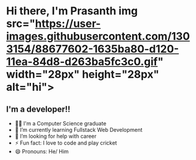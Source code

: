 # Hi there, I'm Prasanth img src="https://user-images.githubusercontent.com/1303154/88677602-1635ba80-d120-11ea-84d8-d263ba5fc3c0.gif" width="28px" height="28px" alt="hi">

## I'm a developer!!

- 👨‍💻 I'm a Computer Science graduate
- 🌱 I’m currently learning Fullstack Web Development
- 🤔 I’m looking for help with career
- ⚡ Fun fact: I love to code and play cricket
- 😄 Pronouns: He/ Him
